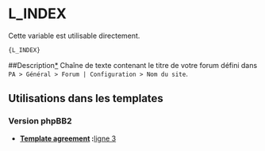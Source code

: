 # L_INDEX


Cette variable est utilisable directement.

```html
{L_INDEX}
```

##Description[*](https://fa-tvars.appspot.com/var/L_INDEX)
Chaîne de texte contenant le titre de votre forum défini dans `PA > Général > Forum | Configuration > Nom du site`.

## Utilisations dans les templates

### Version phpBB2

* __[Template agreement](../tpl/var/subsilver/agreement.md#readme) :__[ligne 3](../tpl/src/subsilver/agreement.tpl#L3)